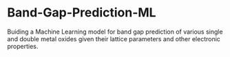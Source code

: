 # Band-Gap-Prediction-ML

Buiding a Machine Learning model for band gap prediction of various single and double metal oxides given their lattice parameters and other electronic properties.
